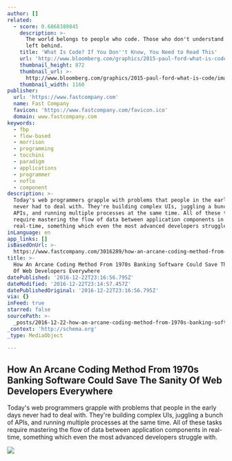 ```yaml
---
author: []
related:
  - score: 0.6868389845
    description: >-
      The world belongs to people who code. Those who don't understand will be
      left behind.
    title: 'What Is Code? If You Don''t Know, You Need to Read This'
    url: 'http://www.bloomberg.com/graphics/2015-paul-ford-what-is-code/'
    thumbnail_height: 872
    thumbnail_url: >-
      http://www.bloomberg.com/graphics/2015-paul-ford-what-is-code/images/promo.jpg
    thumbnail_width: 1160
publisher:
  url: 'https://www.fastcompany.com'
  name: Fast Company
  favicon: 'https://www.fastcompany.com/favicon.ico'
  domain: www.fastcompany.com
keywords:
  - fbp
  - flow-based
  - morrison
  - programming
  - tocchini
  - paradigm
  - applications
  - programmer
  - noflo
  - component
description: >-
  Today's web programmers grapple with problems that people in the early days
  never had to deal with. They're building complex UIs, juggling a bunch of
  APIs, and running multiple processes at the same time. All of these tasks
  require mastering the flow of data between application components in
  real-time, something which even the most advanced developers struggle with.
inLanguage: en
app_links: []
isBasedOnUrl: >-
  https://www.fastcompany.com/3016289/how-an-arcane-coding-method-from-1970s-banking-software-could-save-the-sanity-of-web-develop?show_rev_content
title: >-
  How An Arcane Coding Method From 1970s Banking Software Could Save The Sanity
  Of Web Developers Everywhere
datePublished: '2016-12-22T23:16:56.795Z'
dateModified: '2016-12-22T23:14:57.457Z'
datePublishedOriginal: '2016-12-22T23:16:56.795Z'
via: {}
inFeed: true
starred: false
sourcePath: >-
  _posts/2016-12-22-how-an-arcane-coding-method-from-1970s-banking-software-coul.md
_context: 'http://schema.org'
_type: MediaObject

---
```

<article style=""><h1>How An Arcane Coding Method From 1970s Banking Software Could Save The Sanity Of Web Developers Everywhere</h1><p>Today's web programmers grapple with problems that people in the early days never had to deal with. They're building complex UIs, juggling a bunch of APIs, and running multiple processes at the same time. All of these tasks require mastering the flow of data between application components in real-time, something which even the most advanced developers struggle with.</p><img src="https://d.fastcompany.net/multisite_files/fastcompany/imagecache/620x350/poster/2013/08/3016289-poster-p-how-an-arcane-coding-method-from-1970s-banking-software-could-save-the-sanity-of-web-developers-ev.jpg" /></article>